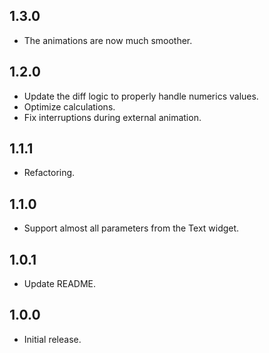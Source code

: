 ## 1.3.0

* The animations are now much smoother.

## 1.2.0

* Update the diff logic to properly handle numerics values.
* Optimize calculations.
* Fix interruptions during external animation.

## 1.1.1

* Refactoring.

## 1.1.0

* Support almost all parameters from the Text widget.

## 1.0.1

* Update README.

## 1.0.0

* Initial release.

